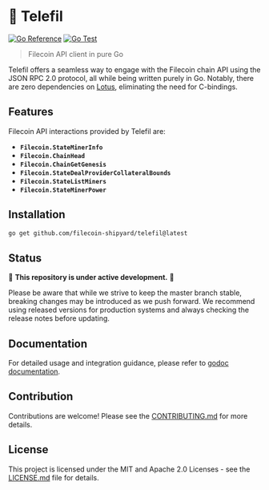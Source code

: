 # :satellite: Telefil

[![Go Reference](https://pkg.go.dev/badge/github.com/filecoin-shipyard/telefil.svg)](https://pkg.go.dev/github.com/filecoin-shipyard/telefil)
[![Go Test](https://github.com/filecoin-shipyard/telefil/actions/workflows/go-test.yml/badge.svg)](https://github.com/filecoin-shipyard/telefil/actions/workflows/go-test.yml)

> Filecoin API client in pure Go

Telefil offers a seamless way to engage with the Filecoin chain API using the JSON RPC 2.0 protocol, all while being written purely in Go. Notably, there are zero dependencies on [Lotus](https://github.com/filecoin-project/lotus), eliminating the need for C-bindings.

## Features

Filecoin API interactions provided by Telefil are:

- **`Filecoin.StateMinerInfo`**
- **`Filecoin.ChainHead`**
- **`Filecoin.ChainGetGenesis`**
- **`Filecoin.StateDealProviderCollateralBounds`**
- **`Filecoin.StateListMiners`**
- **`Filecoin.StateMinerPower`**

## Installation

```bash
go get github.com/filecoin-shipyard/telefil@latest
```

## Status

:construction: **This repository is under active development.** :construction:

Please be aware that while we strive to keep the master branch stable, breaking changes may be introduced as we push
forward. We recommend using released versions for production systems and always checking the release notes before
updating.

## Documentation

For detailed usage and integration guidance, please refer
to [godoc documentation](https://pkg.go.dev/github.com/filecoin-shipyard/telefil).

## Contribution

Contributions are welcome! Please see the [CONTRIBUTING.md](CONTRIBUTING.md) for more details.

## License

This project is licensed under the MIT and Apache 2.0 Licenses - see the [LICENSE.md](LICENSE.md) file for details.
